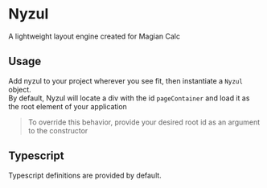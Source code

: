 # Nyzul
A lightweight layout engine created for Magian Calc
## Usage
Add nyzul to your project wherever you see fit, then instantiate a `Nyzul` object.  
By default, Nyzul will locate a div with the id `pageContainer` and load it as the root element of your application 
> To override this behavior, provide your desired root id as an argument to the constructor

## Typescript
Typescript definitions are provided by default.